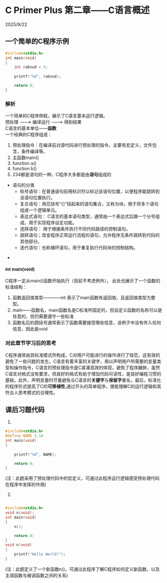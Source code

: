 # C Primer Plus 第二章——C语言概述
2025/9/22
## 一个简单的C程序示例
```C
#include<stdio.h>
int main(void)
{
	int rabnud = 5;
	
	printf("%d", rabnud);

	return 0;
}
```
### 解析  
一个简单的C程序例程，展示了C语言基本运行逻辑。  
预处理 ---> 编译运行 ---> 得到结果  
C语言的基本单位——**函数**  
一个经典的C程序组成：
1. 预处理指令：在编译前对源代码进行预处理的指令，主要有宏定义，文件包含，条件编译等。
2. 主函数main()
3. function a()
4. function b()
5. 234都是语句的一种，C程序大多都是由**语句**组成的  
- 语句的分类
  - 标号语句：在普通语句前用标识符以标记该语句位置，以便程序能跳转到该语句位置执行。
  - 复合语句：用花括号“{}”括起来的语句集合，又称为块，用于将多个语句组成一个逻辑单元。
  - 表达式语句： C语言的基本语句类型，通常由一个表达式后跟一个分号组成，用于实现程序设定功能。
  - 选择语句： 用于根据条件执行不同代码路径的控制语句。
  - 跳转语句；改变程序正常运行流程的语句，允许程序无条件跳转到代码的其他部分。
  - 迭代语句：也称循环语句，用于重复执行代码块的控制结构。
* 
#### int main(void)
C程序一定从main()函数开始执行（目前不考虑例外）。
此处也展示了一个函数的标准结构：  
1. 函数返回值类型————int 表示了main函数有返回值，且返回值类型为整型。
2. main——函数名，main函数名是C标准所固定的，但自定义函数的名称可以是任意的，但仍需要遵守一些标准
3. 函数名后的圆括号通常表示了函数需要接受哪些信息，该例子中没有传入任何信息，因此是void

### 对此章节学习后的思考
C程序通常由其标准模式所构成，C对用户可能进行的操作进行了规范，这有效的避免了一些问题的发生。C语言有着丰富的关键字，用以声明用户所需要的变量类型和操作指令，C语言的预处理指令是C紧凑高效的体现，避免了程序臃肿，虽然C语言对格式没有要求，但良好的格式有助于增加代码可读性，是良好编程习惯的基础，此外，声明变量时尽量避免与C语言的**关键字**与**保留字**重名，最后，标准化的程序形式提高了C的**可移植性**,通过开头的简单程序，便能理解C的运行逻辑和其符合人思考模式的合理性。

## 课后习题代码
1. 
```C
#include<stdio.h>
#define NAME 3.14
int main(void)
{
	
	printf("%d", NAME);

	return 0;
}
```
(注：此题采用了预处理代码中的宏定义，可通过此程序运行逻辑感受预处理代码在程序中发挥的作用)

2.
```C

#include<stdio.h>
void n(void);
int main(void)
{
	n();

	return 0;
}
void n(void)
{
    printf("Hello World!");
}
```  
(注：此题定义了一个新函数n()，可通过此程序了解C程序如何定义新函数，以及主调函数与被调函数之间的关系)